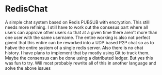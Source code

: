 # RedisChat
A simple chat system based on Redis PUBSUB with encryption. This still needs more refining. I still have to work out the consesus part where all users can approve other users so that at a given time there aren't more than one user with the same username.
The entire working is also not perfect givent that this entire can be reworked into a UDP based P2P chat so as to habve the entire system of a single redis server. 
Also there is no chat history. I have plans to implement that by mostly using Git to track them. Maybe the consensus can be done using a distributed ledger. But yes this was fun to try. 
Will most probably rewrite all of this in another language and solve the above issues
